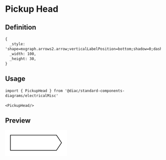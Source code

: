 # Pickup Head

## Definition

```
{
  _style: 'shape=mxgraph.arrows2.arrow;verticalLabelPosition=bottom;shadow=0;dashed=0;align=center;html=1;verticalAlign=top;strokeWidth=1;dy=0;dx=10;notch=0;',
  _width: 100,
  _height: 30,
}
```

## Usage

```
import { PickupHead } from '@diac/standard-components-diagrams/electricalMisc'

<PickupHead/>
```

## Preview

<img src="./pickup-head.png" width="200"/>
